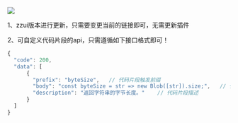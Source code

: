 


![](https://qn.huat.xyz/mac/20211011174108.png)

1、zzui版本进行更新，只需要变更当前的链接即可，无需更新插件


2、可自定义代码片段的api，只需遵循如下接口格式即可！

```js
{
  "code": 200,
  "data": [
      {
        "prefix": "byteSize",   // 代码片段触发前缀
        "body": "const byteSize = str => new Blob([str]).size;",   // 代码体
        "description": "返回字符串的字节长度。"    // 代码片段描述
      }
  ]
}
```